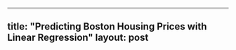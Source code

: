 
---
title: "Predicting Boston Housing Prices with Linear Regression"
layout: post
---

<!-- You can paste your blog post content below this line -->
